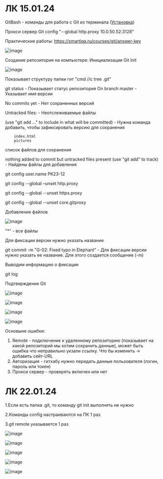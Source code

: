# ЛК 15.01.24
GitBash - команды для работа с Git из терминала ([Установка](https://git-scm.com/downloads))

Прокси сервер Git config "--global http.proxy 10.0.50.52:3128"

Практические работы: https://smartiqa.ru/courses/git/answer-key

![image](https://github.com/davlat777/6semsetr/assets/113089483/b02a2ee8-a108-47b0-9af4-bb8dc8ca6a8d)

Создание репозитория на компьютере: Инициализация Git Init

![image](https://github.com/davlat777/6semsetr/assets/113089483/b0fc3ffb-82dc-4a76-9ce2-f87d68406f53)

Показывает структуру папки гит "cmd //c tree .git"

git status - Показывает статус репозитория
On branch master - Указывает имя версии

No commits yet - Нет сохраненных версий

Untracked files: - Неотслеживаемые файлы

  (use "git add <file>..." to include in what will be committed) - Нужна команда добавить, чтобы зафиксировать версию для сохранения
  
        index.html
        pictures 
список файлов для сохранения

nothing added to commit but untracked files present (use "git add" to track) - Найдены файлы для добавления

git config user.name PK23-12

git config --global –unset http.proxy

git config --global --unset https.proxy

git config --global --unset core.gitproxy

Добавление файлов

![image](https://github.com/davlat777/6semsetr/assets/113089483/2b863e18-1aa1-44e0-9c51-d15bb3ea0caf)

"*" - все файлы

Для фиксации версии нужно указать название

git commit -m "G-02: Fixed typo in Elephant" - Для фиксации версии нужно указать ее название. Для этого создается сообщение (-m)

Выводим информацию о фиксации

git log

Подтверждение Git

![image](https://github.com/davlat777/6semsetr/assets/113089483/67d57d68-92a7-47f3-8dfa-a09fa0e3e077)

![image](https://github.com/davlat777/6semsetr/assets/113089483/9c1034f9-3201-4f28-b831-7763474cfcea)

![image](https://github.com/davlat777/6semsetr/assets/113089483/b21a29b9-9496-471f-b43b-55905e7ba987)

![image](https://github.com/davlat777/6semsetr/assets/113089483/24ce3a03-8ff6-473b-8ca0-33c0aee0588a)

Основыне ошибки:

1. Remote - подключение к удаленному репозиторию (показывает на какой репозиторий мы хотим сохранить данные), может быть ошибка что неправильно укзали ссылку. Что бы изменить -> добавить сейт-URL
2. Авторизация - гитхабу нужно передать данные пользователя (логин, пароль или токен)
3. Прокси сервер - проверять включен или нет

# ЛК 22.01.24

1.Если есть папка .git, то команду git init выполнять не нужно

2.Команды config настраиваются на ПК 1 раз

3.git remote указывается 1 раз

![image](https://github.com/davlat777/6semsetr/assets/113089483/62249f7d-f52d-4dbe-961f-d3d6656de639)

![image](https://github.com/davlat777/6semsetr/assets/113089483/349678c5-f5a3-41ca-926d-718efb60f8c8)

![image](https://github.com/davlat777/6semsetr/assets/113089483/a9522be2-c4c8-4f78-9c5b-1dc3d46b870d)

![image](https://github.com/davlat777/6semsetr/assets/113089483/ac9c9c28-abaa-4ed1-b964-5aeebe92b5bc)

![image](https://github.com/davlat777/6semsetr/assets/113089483/72ab62c1-49b1-4197-a73e-46fa6699301d)





